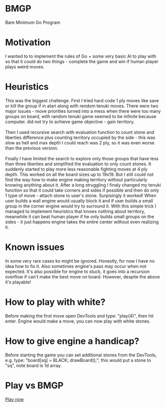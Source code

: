 # BMGP
Bare Minimum Go Program

# Motivation
I wanted to to implement the rules of Go +
some very basic AI to play with so that it
could do two things - complete the game and
win if human player plays weird moves.

# Heuristics
This was the biggest challenge. First I tried
hard code 1 ply moves like save or kill the group if
in atari along with rendom tenuki moves. There were
two major issues - move priorities turned into a mess
when there were too many groups on board, with random
tenuki game seemed to be infinite because computer.
did not try to achieve game objective - gain territory.
<br><br>
Then I used recursive search with evaluation function
to count stone and liberties difference plus counting
territory occupied by the side - this was slow as hell
and max depth I could reach was 2 ply, so it was even
worse than the previous version.
<br><br>
Finally I have limited the search to explore only those
groups that have less than three liberties and simplified
the evaluation to only count stones. It suddenly started
to play more less reasonable fighting moves at 4 ply depth.
This worked on all the board sizes up to 19x19. But I still
could not find the way how to make engine making territory
without particularly knowing anything about it. After a
long struggling I finaly changed my tenuki function so that
it could take corners and sides if possible and then do only
1 type of move - attach stone to user's stone. Surpisingly
it worked! When user builds a wall engine would usually block it
and if user builds a small group in the corner engine would try
to surround it. With this simple trick I managed to implement
heuristics that knows nothing about territory, meanwhile it
can beat human player if he only builds small groups on the
sides - it just happens engine takes the entire center without
even realizing it.

# Known issues
In some very rare cases ko might be ignored.
Honestly, for now I have no idea how to fix it.
Also sometimes engine's pass may occur when not expected.
It's also possible for engine to stuck, it goes into a
recursion overflow if can't make the best move on board.
However, despite the above it's playable!

# How to play with white?
Before making the first move open DevTools and type: "play(4)",
then hit enter. Engine would make a move, you can now play with
white stones.

# How to give engine a handicap?
Before starting the game you can set additional stones
from the DevTools, e.g. type: "board[sq] = BLACK; drawBoard();",
this would put a stone to "sq", note board is 1d array.

# Play vs BMGP
<a href="https://maksimkorzh.github.io/bmgp/bmgp.html">Play now</a>
